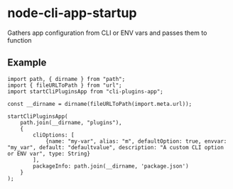 # node-cli-app-startup
Gathers app configuration from CLI or ENV vars and passes them to function

## Example

```
import path, { dirname } from "path";
import { fileURLToPath } from "url";
import startCliPluginsApp from "cli-plugins-app";

const __dirname = dirname(fileURLToPath(import.meta.url));

startCliPluginsApp(
    path.join(__dirname, "plugins"),
    {
        cliOptions: [
            {name: "my-var", alias: "m", defaultOption: true, envvar: "my_var", default: "defaultvalue", description: "A custom CLI option or ENV var", type: String}
        ],
        packageInfo: path.join(__dirname, 'package.json')
    }
);
```